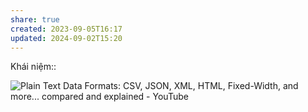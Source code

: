 ```yaml
---
share: true
created: 2023-09-05T16:17
updated: 2024-09-02T15:20
---
```

Khái niệm:: 

![Plain Text Data Formats: CSV, JSON, XML, HTML, Fixed-Width, and more... compared and explained - YouTube](https://youtu.be/6caucCsePqs?si=coTpJ7unQaKEql5L)
